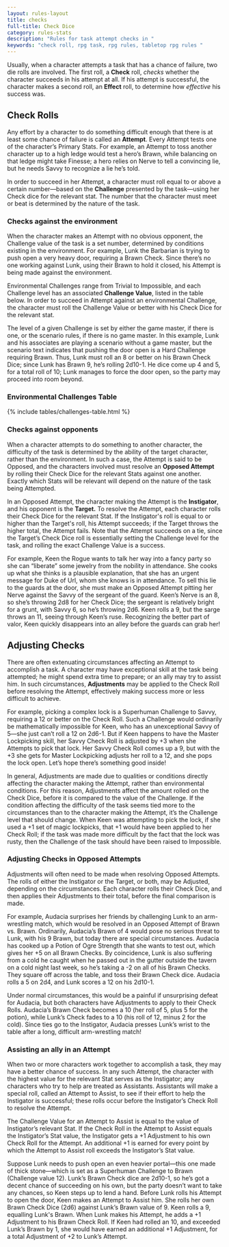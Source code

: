 ```yaml
---
layout: rules-layout
title: checks
full-title: Check Dice
category: rules-stats
description: "Rules for task attempt checks in "
keywords: "check roll, rpg task, rpg rules, tabletop rpg rules "
---
```


Usually, when a character attempts a task that has a chance of failure, two die rolls are involved. The first roll, a **Check** roll, _checks_ whether the character succeeds in his attempt at all. If his attempt is successful, the character makes a second roll, an **Effect** roll, to determine how _effective_ his success was.

## Check Rolls
Any effort by a character to do something difficult enough that there is at least some chance of failure is called an **Attempt**. Every Attempt tests one of the character’s Primary Stats. For example, an Attempt to toss another character up to a high ledge would test a hero’s Brawn, while balancing on that ledge might take Finesse; a hero relies on Nerve to tell a convincing lie, but he needs Savvy to recognize a lie he’s told.

In order to succeed in her Attempt, a character must roll equal to or above a certain number&mdash;based on the **Challenge** presented by the task&mdash;using her Check dice for the relevant stat. The number that the character must meet or beat is determined by the nature of the task.

### Checks against the environment
When the character makes an Attempt with no obvious opponent, the Challenge value of the task is a set number, determined by conditions existing in the environment. For example, Lunk the Barbarian is trying to push open a very heavy door, requiring a Brawn Check. Since there’s no one working against Lunk, using their Brawn to hold it closed, his Attempt is being made against the environment.

Environmental Challenges range from Trivial to Impossible, and each Challenge level has an associated **Challenge Value**, listed in the table below. In order to succeed in Attempt against an environmental Challenge, the character must roll the Challenge Value or better with his Check Dice for the relevant stat.

The level of a given Challenge is set by either the game master, if there is one, or the scenario rules, if there is no game master. In this example, Lunk and his associates are playing a scenario without a game master, but the scenario text indicates that pushing the door open is a Hard Challenge requiring Brawn. Thus, Lunk must roll an 8 or better on his Brawn Check Dice; since Lunk has Brawn 9, he’s rolling 2d10-1. He dice come up 4 and 5, for a total roll of 10; Lunk manages to force the door open, so the party may proceed into room beyond.

### Environmental Challenges Table
{% include tables/challenges-table.html %}

### Checks against opponents
When a character attempts to do something to another character, the difficulty of the task is determined by the ability of the target character, rather than the environment. In such a case, the Attempt is said to be Opposed, and the characters involved must resolve an **Opposed Attempt** by rolling their Check Dice for the relevant Stats against one another. Exactly which Stats will be relevant will depend on the nature of the task being Attempted.

In an Opposed Attempt, the character making the Attempt is the **Instigator**, and his opponent is the **Target.** To resolve the Attempt, each character rolls their Check Dice for the relevant Stat. If the Instigator's roll is equal to or higher than the Target's roll, his Attempt succeeds; if the Target throws the higher total, the Attempt fails. Note that the Attempt succeeds on a tie, since the Target’s Check Dice roll is essentially setting the Challenge level for the task, and rolling the exact Challenge Value is a success.

For example, Keen the Rogue wants to talk her way into a fancy party so she can “liberate” some jewelry from the nobility in attendance. She cooks up what she thinks is a plausible explanation, that she has an urgent message for Duke of Url, whom she knows is in attendance. To sell this lie to the guards at the door, she must make an Opposed Attempt pitting her Nerve against the Savvy of the sergeant of the guard. Keen’s Nerve is an 8, so she’s throwing 2d8 for her Check Dice; the sergeant is relatively bright for a grunt, with Savvy 6, so he’s throwing 2d6. Keen rolls a 9, but the sarge throws an 11, seeing through Keen’s ruse. Recognizing the better part of valor, Keen quickly disappears into an alley before the guards can grab her!

## Adjusting Checks
There are often extenuating circumstances affecting an Attempt to accomplish a task. A character may have exceptional skill at the task being attempted; he might spend extra time to prepare; or an ally may try to assist him. In such circumstances, **Adjustments** may be applied to the Check Roll before resolving the Attempt, effectively making success more or less difficult to achieve.

For example, picking a complex lock is a Superhuman Challenge to Savvy, requiring a 12 or better on the Check Roll. Such a Challenge would ordinarily be mathematically impossible for Keen, who has an unexceptional Savvy of 5—she just can’t roll a 12 on 2d6-1. But if Keen happens to have the Master Lockpicking skill, her Savvy Check Roll is adjusted by +3 when she Attempts to pick that lock. Her Savvy Check Roll comes up a 9, but with the +3 she gets for Master Lockpicking adjusts her roll to a 12, and she pops the lock open. Let’s hope there’s something good inside!

In general, Adjustments are made due to qualities or conditions directly affecting the character making the Attempt, rather than environmental conditions. For this reason, Adjustments affect the amount rolled on the Check Dice, before it is compared to the value of the Challenge. If the condition affecting the difficulty of the task seems tied more to the circumstances than to the character making the Attempt, it’s the Challenge level that should change. When Keen was attempting to pick the lock, if she used a +1 set of magic lockpicks, that +1 would have been applied to her Check Roll; if the task was made more difficult by the fact that the lock was rusty, then the Challenge of the task should have been raised to Impossible.

### Adjusting Checks in Opposed Attempts
Adjustments will often need to be made when resolving Opposed Attempts. The rolls of either the Instigator or the Target, or both, may be Adjusted, depending on the circumstances. Each character rolls their Check Dice, and then applies their Adjustments to their total, before the final comparison is made.

For example, Audacia surprises her friends by challenging Lunk to an arm-wrestling match, which would be resolved in an Opposed Attempt of Brawn vs. Brawn. Ordinarily, Audacia’s Brawn of 4 would pose no serious threat to Lunk, with his 9 Brawn, but today there are special circumstances. Audacia has cooked up a Potion of Ogre Strength that she wants to test out, which gives her +5 on all Brawn Checks. By coincidence, Lunk is also suffering from a cold he caught when he passed out in the gutter outside the tavern on a cold night last week, so he’s taking a -2 on all of his Brawn Checks. They square off across the table, and toss their Brawn Check dice. Audacia rolls a 5 on 2d4, and Lunk scores a 12 on his 2d10-1.

Under normal circumstances, this would be a painful if unsurprising defeat for Audacia, but both characters have Adjustments to apply to their Check Rolls. Audacia’s Brawn Check becomes a 10 (her roll of 5, plus 5 for the potion), while Lunk’s Check fades to a 10 (his roll of 12, minus 2 for the cold). Since ties go to the Instigator, Audacia presses Lunk’s wrist to the table after a long, difficult arm-wrestling match!

### Assisting an ally in an Attempt
When two or more characters work together to accomplish a task, they may have a better chance of success. In any such Attempt, the character with the highest value for the relevant Stat serves as the Instigator; any characters who try to help are treated as Assistants. Assistants will make a special roll, called an Attempt to Assist, to see if their effort to help the Instigator is successful; these rolls occur before the Instigator’s Check Roll to resolve the Attempt.

The Challenge Value for an Attempt to Assist is equal to the value of Instigator’s relevant Stat. If the Check Roll in the Attempt to Assist equals the Instigator’s Stat value, the Instigator gets a +1 Adjustment to his own Check Roll for the Attempt. An additional +1 is earned for every point by which the Attempt to Assist roll exceeds the Instigator’s Stat value.

Suppose Lunk needs to push open an even heavier portal—this one made of thick stone—which is set as a Superhuman Challenge to Brawn (Challenge value 12). Lunk’s Brawn Check dice are 2d10-1, so he’s got a decent chance of succeeding on his own, but the party doesn’t want to take any chances, so Keen steps up to lend a hand. Before Lunk rolls his Attempt to open the door, Keen makes an Attempt to Assist him. She rolls her own Brawn Check Dice (2d6) against Lunk’s Brawn value of 9. Keen rolls a 9, equalling Lunk's Brawn. When Lunk makes his Attempt, he adds a +1 Adjustment to his Brawn Check Roll. If Keen had rolled an 10, and exceeded Lunk’s Brawn by 1, she would have earned an additional +1 Adjustment, for a total Adjustment of +2 to Lunk’s Attempt.
